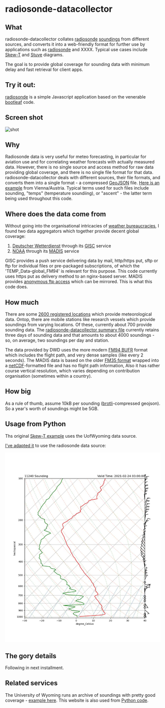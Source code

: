 


# radiosonde-datacollector

## What

radiosonde-datacollector collates [radiosonde](https://en.wikipedia.org/wiki/Radiosonde) [soundings](https://www.meteoswiss.admin.ch/home/measurement-and-forecasting-systems/atmosphere/radio-soundings.html)  from different sources, and converts it into a web-friendly format for further use by applications such as [radiosonde](https://radiosonde.mah.priv.at/app/) and XXXX. Typical use cases include [Skew-T](https://www.weather.gov/source/zhu/ZHU_Training_Page/convective_parameters/skewt/skewtinfo.html)  and [Stuve](http://www.csun.edu/~hmc60533/CSUN_103/weather_exercises/soundings/smog_and_inversions/Understanding%20Stuve_v3.htm) diagrams.

 The goal is to provide global coverage for sounding data with minimum delay and fast retrieval for client apps.

## Try it out:

[radiosonde](https://radiosonde.mah.priv.at/) is a simple Javascript application based on the venerable [bootleaf](https://bootleaf.xyz/) code.

## Screen shot

![shot](https://static.mah.priv.at/public/radiosonde-screenshot.jpg)
## Why

Radiosonde data is very useful for meteo forecasting, in particular for aviation use and for correlating weather forecasts with actually measured data. However, there is no single source and access method for raw data providing global coverage, and there is no single file format for that data. radiosonde-datacollector deals with different sources,  their file formats, and converts them into a single format - a compressed [GeoJSON](https://geojson.org/) file. [Here is an example](https://radiosonde.mah.priv.at/data/fm94/11/035/2021/05/11035_20210501_000000.geojson) from Vienna/Austria. Typical terms used for such files include sounding, "temps" (temperature soundiing), or "ascent" - the latter term being used throughout this code.

## Where does the data come from
Without going into the organisational intricacies of [weather bureaucracies](https://public.wmo.int/en), I found two data aggregators which together provide decent global coverage:

 1. [Deutscher Wetterdienst](https://www.dwd.de/EN/Home/home_node.html) through its [GISC](https://gisc.dwd.de/wisportal/#) service
 2. [NOAA](https://www.noaa.gov/) through its [MADIS](https://madis.ncep.noaa.gov/) service

GISC provides a push service delivering data by mail, http/https put, sftp or ftp for individual files or pre-packaged subscriptions, of which the 'TEMP_Data-global_FM94' is relevant for this purpose. This code currently uses https put as delivery method to an nginx-based server.
MADIS provides [anonymous ftp access](ftp://madis-data.ncep.noaa.gov/point/raob/netcdf/) which can be mirrored. This is what this code does.

## How much
There are some [2600 registered locations](https://radiosonde.mah.priv.at/static/station_list.txt) which provide meteorological data. Ontop, there are  mobile stations like research vessels which provide soundings from varying locations. Of these, currently about 700 provide sounding data. The [radiosonde-datacollector summary file](https://radiosonde.mah.priv.at/data-dev/summary.geojson) currently retains three days of sounding data and that amounts to about 4000 soundings - so, on average, two soundings per day and station.

The data provided by DWD uses the more modern [FM94 BUFR](https://www.romsaf.org/romsaf_bufr.pdf) format which includes the flight path, and very dense samples (like every 2 seconds). The MADIS data is based on the older [FM35 format](http://vietorweather.net/wxp/appendix1/Formats/TEMP.html) wrapped into a [netCDF](https://www.unidata.ucar.edu/software/netcdf/)-formatted file and has no flight path information, Also it has rather course vertical resolution, which varies depending on contribution organisation (sometimes within a country).


## How big
As a rule of thumb, assume 10kB per sounding ([brotli](https://github.com/google/brotli)-compressed geojson). So a year's worth of soundings might be 5GB.

##  Usage from Python

Ths original [Skew-T example](https://unidata.github.io/python-gallery/examples/SkewT_Example.html) uses the UofWyoming data source.

[I've adapted it](https://github.com/mhaberler/radiosonde-datacollector/blob/master/examples/SkewT_Example.py) to use the radiosonde data source:


![SkewT Diagram using radiosonde-datacollector as source](https://raw.githubusercontent.com/mhaberler/radiosonde-datacollector/master/examples/thalerhof.jpg)

## The gory details
Following in next installment.

## Related services
The University of Wyoming runs an archive of soundings with pretty good coverage - [example here](http://weather.uwyo.edu/cgi-bin/bufrraob.py?datetime=2021-02-24%2012:00:00&id=10238&type=TEXT:LIST). This website is also used from [Python code](https://unidata.github.io/python-gallery/examples/SkewT_Example.html).
